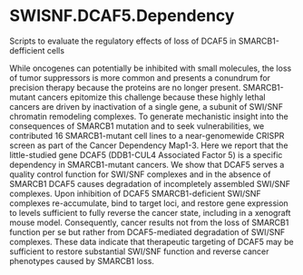 # SWISNF.DCAF5.Dependency
Scripts to evaluate the regulatory effects of loss of DCAF5 in SMARCB1-defficient cells

While oncogenes can potentially be inhibited with small molecules, the loss of tumor suppressors is more common and presents a conundrum for precision therapy because the proteins are no longer present.  SMARCB1-mutant cancers epitomize this challenge because these highly lethal cancers are driven by inactivation of a single gene, a subunit of SWI/SNF chromatin remodeling complexes.  To generate mechanistic insight into the consequences of SMARCB1 mutation and to seek vulnerabilities, we contributed 16 SMARCB1-mutant cell lines to a near-genomewide CRISPR screen as part of the Cancer Dependency Map1-3.  Here we report that the little-studied gene DCAF5 (DDB1-CUL4 Associated Factor 5) is a specific dependency in SMARCB1-mutant cancers. We show that DCAF5 serves a quality control function for SWI/SNF complexes and in the absence of SMARCB1 DCAF5 causes degradation of incompletely assembled SWI/SNF complexes. Upon inhibition of DCAF5 SMARCB1-deficient SWI/SNF complexes re-accumulate, bind to target loci, and restore gene expression to levels sufficient to fully reverse the cancer state, including in a xenograft mouse model. Consequently, cancer results not from the loss of SMARCB1 function per se but rather from DCAF5-mediated degradation of SWI/SNF complexes.  These data indicate that therapeutic targeting of DCAF5 may be sufficient to restore substantial SWI/SNF function and reverse cancer phenotypes caused by SMARCB1 loss. 

